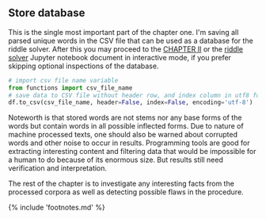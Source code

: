 ## Store database

This is the single most important part of the chapter one. I'm saving all
parsed unique words in the CSV file that can be used as a database for the
riddle solver. After this you may proceed to the [CHAPTER II](#chapter-ii) or
the [riddle solver](https://git.io/vASrY)<!-- cite author="Marko Manninen" title="Solving riddles" date="2018" location="" type="website" href="https://git.io/vASrY" --> Jupyter notebook
document in interactive mode, if you prefer skipping optional inspections of
the database.

```python
# import csv file name variable
from functions import csv_file_name
# save data to CSV file without header row, and index column in utf8 format
df.to_csv(csv_file_name, header=False, index=False, encoding='utf-8')
```

Noteworth is that stored words are not stems nor any base forms of the
words but contain words in all possible inflected forms. Due to nature
of machine processed texts, one should also be warned about corrupted
words and other noise to occur in results. Programming tools are good
for extracting interesting content and filtering data that would be
impossible for a human to do because of its enormous size. But results
still need verification and interpretation.

The rest of the chapter is to investigate any interesting facts from the
processed corpora as well as detecting possible flaws in the procedure.

{% include 'footnotes.md' %}
